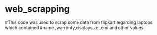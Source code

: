 # web_scrapping
#This code was used to scrap some data from flipkart regarding laptops which contained
#name ,warrenty,displaysize ,emi and other values
